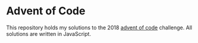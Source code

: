 # Advent of Code

This repository holds my solutions to the 2018 [advent of code](https://www.adventofcode.com/) challenge. All solutions are written in JavaScript.